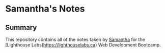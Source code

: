 # Samantha's Notes

## Summary

This repository contains all of the notes taken by [Samantha](https://github.com/samanthakania) for the [Lighthouse Labs(https://lighthouselabs.ca) Web Development Bootcamp.

